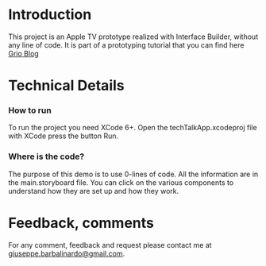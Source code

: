 Introduction
======

This project is an Apple TV prototype realized with Interface Builder, without any line of code.
It is part of a prototyping tutorial that you can find here  [Grio Blog](https://blog.grio.com/2016/03/prototyping-with-interface-builder.html)

Technical Details
=====
### How to run
To run the project you need XCode 6+. Open the techTalkApp.xcodeproj file with XCode press the button Run.

### Where is the code?
The purpose of this demo is to use 0-lines of code. All the information are in the main.storyboard file. You can click on the various components to understand how they are set up and how they work.

Feedback, comments
=====
For any comment, feedback and request please contact me at giuseppe.barbalinardo@gmail.com.
